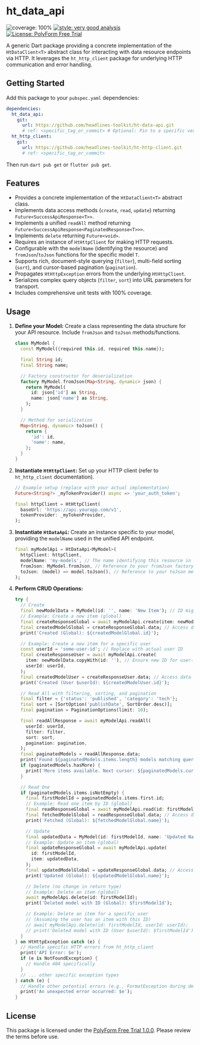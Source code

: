 # ht_data_api

![coverage: 100%](https://img.shields.io/badge/coverage-100-green)
[![style: very good analysis](https://img.shields.io/badge/style-very_good_analysis-B22C89.svg)](https://pub.dev/packages/very_good_analysis)
[![License: PolyForm Free Trial](https://img.shields.io/badge/License-PolyForm%20Free%20Trial-blue)](https://polyformproject.org/licenses/free-trial/1.0.0)

A generic Dart package providing a concrete implementation of the `HtDataClient<T>` abstract class for interacting with data resource endpoints via HTTP. It leverages the `ht_http_client` package for underlying HTTP communication and error handling.

## Getting Started

Add this package to your `pubspec.yaml` dependencies:

```yaml
dependencies:
  ht_data_api:
    git:
      url: https://github.com/headlines-toolkit/ht-data-api.git
      # ref: <specific_tag_or_commit> # Optional: Pin to a specific version
  ht_http_client:
    git:
      url: https://github.com/headlines-toolkit/ht-http-client.git
      # ref: <specific_tag_or_commit>
```

Then run `dart pub get` or `flutter pub get`.

## Features

*   Provides a concrete implementation of the `HtDataClient<T>` abstract class.
*   Implements data access methods (`create`, `read`, `update`) returning `Future<SuccessApiResponse<T>>`.
*   Implements a unified `readAll` method returning `Future<SuccessApiResponse<PaginatedResponse<T>>>`.
*   Implements `delete` returning `Future<void>`.
*   Requires an instance of `HtHttpClient` for making HTTP requests.
*   Configurable with the `modelName` (identifying the resource) and `fromJson`/`toJson` functions for the specific model `T`.
*   Supports rich, document-style querying (`filter`), multi-field sorting (`sort`), and cursor-based pagination (`pagination`).
*   Propagates `HtHttpException` errors from the underlying `HtHttpClient`.
*   Serializes complex query objects (`filter`, `sort`) into URL parameters for transport.
*   Includes comprehensive unit tests with 100% coverage.

## Usage

1.  **Define your Model:** Create a class representing the data structure for your API resource. Include `fromJson` and `toJson` methods/functions.

    ```dart
    class MyModel {
      const MyModel({required this.id, required this.name});

      final String id;
      final String name;

      // Factory constructor for deserialization
      factory MyModel.fromJson(Map<String, dynamic> json) {
        return MyModel(
          id: json['id'] as String,
          name: json['name'] as String,
        );
      }

      // Method for serialization
      Map<String, dynamic> toJson() {
        return {
          'id': id,
          'name': name,
        };
      }
    }
    ```

2.  **Instantiate `HtHttpClient`:** Set up your HTTP client (refer to `ht_http_client` documentation).

    ```dart
    // Example setup (replace with your actual implementation)
    Future<String?> _myTokenProvider() async => 'your_auth_token';

    final httpClient = HtHttpClient(
      baseUrl: 'https://api.yourapp.com/v1',
      tokenProvider: _myTokenProvider,
    );
    ```

3.  **Instantiate `HtDataApi`:** Create an instance specific to your model, providing the `modelName` used in the unified API endpoint.

    ```dart
    final myModelApi = HtDataApi<MyModel>(
      httpClient: httpClient,
      modelName: 'my-models', // The name identifying this resource in the API
      fromJson: MyModel.fromJson, // Reference to your fromJson factory/function
      toJson: (model) => model.toJson(), // Reference to your toJson method/function
    );
    ```

4.  **Perform CRUD Operations:**

    ```dart
    try {
      // Create
      final newModelData = MyModel(id: '', name: 'New Item'); // ID might be ignored by API
      // Example: Create a new item (global)
      final createResponseGlobal = await myModelApi.create(item: newModelData);
      final createdModelGlobal = createResponseGlobal.data; // Access data from envelope
      print('Created (Global): ${createdModelGlobal.id}');

      // Example: Create a new item for a specific user
      const userId = 'some-user-id'; // Replace with actual user ID
      final createResponseUser = await myModelApi.create(
        item: newModelData.copyWith(id: ''), // Ensure new ID for user-scoped
        userId: userId,
      );
      final createdModelUser = createResponseUser.data; // Access data from envelope
      print('Created (User $userId): ${createdModelUser.id}');

      // Read All with filtering, sorting, and pagination
      final filter = {'status': 'published', 'category': 'tech'};
      final sort = [SortOption('publishDate', SortOrder.desc)];
      final pagination = PaginationOptions(limit: 10);

      final readAllResponse = await myModelApi.readAll(
        userId: userId,
        filter: filter,
        sort: sort,
        pagination: pagination,
      );
      final paginatedModels = readAllResponse.data;
      print('Found ${paginatedModels.items.length} models matching query.');
      if (paginatedModels.hasMore) {
        print('More items available. Next cursor: ${paginatedModels.cursor}');
      }

      // Read One
      if (paginatedModels.items.isNotEmpty) {
        final firstModelId = paginatedModels.items.first.id;
        // Example: Read one item by ID (global)
        final readResponseGlobal = await myModelApi.read(id: firstModelId);
        final fetchedModelGlobal = readResponseGlobal.data; // Access data from envelope
        print('Fetched (Global): ${fetchedModelGlobal.name}');

        // Update
        final updatedData = MyModel(id: firstModelId, name: 'Updated Name');
        // Example: Update an item (global)
        final updateResponseGlobal = await myModelApi.update(
          id: firstModelId,
          item: updatedData,
        );
        final updatedModelGlobal = updateResponseGlobal.data; // Access data from envelope
        print('Updated (Global): ${updatedModelGlobal.name}');

        // Delete (no change in return type)
        // Example: Delete an item (global)
        await myModelApi.delete(id: firstModelId);
        print('Deleted model with ID (Global): $firstModelId');

        // Example: Delete an item for a specific user
        // (Assuming the user has an item with this ID)
        // await myModelApi.delete(id: firstModelId, userId: userId);
        // print('Deleted model with ID (User $userId): $firstModelId');
      }
    } on HtHttpException catch (e) {
      // Handle specific HTTP errors from ht_http_client
      print('API Error: $e');
      if (e is NotFoundException) {
        // Handle 404 specifically
      }
      // ... other specific exception types
    } catch (e) {
      // Handle other potential errors (e.g., FormatException during deserialization)
      print('An unexpected error occurred: $e');
    }
    ```

## License

This package is licensed under the [PolyForm Free Trial 1.0.0](LICENSE). Please review the terms before use.
